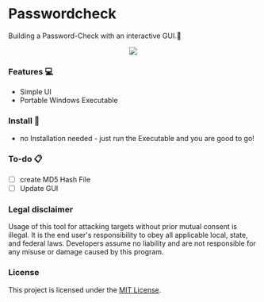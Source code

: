 # Passwordcheck
Building a Password-Check with an interactive GUI.:eyes:


<div align="center">
  <kbd>
    <img src="https://imgur.com/a/84HKBia.png" />
  </kbd>
</div>


### Features :computer:

- Simple UI 
- Portable Windows Executable

### Install :electric_plug:

- no Installation needed - just run the Executable and you are good to go!

### To-do :clipboard:

- [ ] create MD5 Hash File
- [ ] Update GUI

### Legal disclaimer

Usage of this tool for attacking targets without prior mutual consent is illegal. It is the end user's responsibility to obey all applicable local, state, and federal laws. Developers assume no liability and are not responsible for any misuse or damage caused by this program.

### License

This project is licensed under the [MIT License](LICENSE.md).
